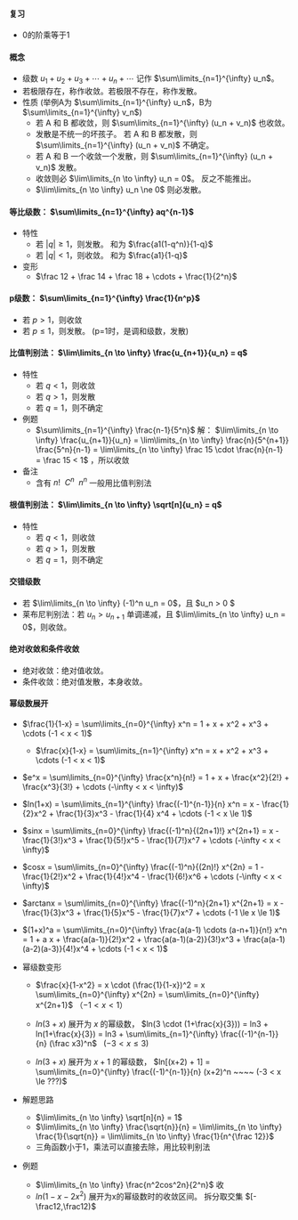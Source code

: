 
#### 复习
- 0的阶乘等于1

#### 概念

- 级数 $u_1 + u_2 + u_3 + \cdots + u_n + \cdots$ 记作 $\sum\limits_{n=1}^{\infty} u_n$。 
- 若极限存在，称作收敛。若极限不存在，称作发散。
- 性质 (举例A为 $\sum\limits_{n=1}^{\infty} u_n$，B为 $\sum\limits_{n=1}^{\infty} v_n$)
  - 若 A 和 B 都收敛，则 $\sum\limits_{n=1}^{\infty} (u_n + v_n)$ 也收敛。
  - 发散是不统一的坏孩子。 若 A 和 B 都发散，则 $\sum\limits_{n=1}^{\infty} (u_n + v_n)$ 不确定。
  - 若 A 和 B 一个收敛一个发散，则 $\sum\limits_{n=1}^{\infty} (u_n + v_n)$ 发散。
  - 收敛则必 $\lim\limits_{n \to \infty} u_n = 0$。 反之不能推出。
  - $\lim\limits_{n \to \infty} u_n \ne 0$ 则必发散。

#### 等比级数： $\sum\limits_{n=1}^{\infty} aq^{n-1}$
- 特性
  - 若 $|q| \ge 1$，则发散。 和为 $\frac{a1(1-q^n)}{1-q}$
  - 若 $|q| < 1$，则收敛。 和为 $\frac{a1}{1-q}$ 
- 变形
  - $\frac 12 + \frac 14 + \frac 18 + \cdots + \frac{1}{2^n}$


#### p级数： $\sum\limits_{n=1}^{\infty} \frac{1}{n^p}$ 
   - 若 $p > 1$，则收敛
   - 若 $p \le 1$，则发散。 (p=1时，是调和级数，发散)

#### 比值判别法： $\lim\limits_{n \to \infty} \frac{u_{n+1}}{u_n} = q$ 
- 特性
  - 若 $q < 1$，则收敛
  - 若 $q > 1$，则发散
  - 若 $q = 1$，则不确定
- 例题
  - $\sum\limits_{n=1}^{\infty} \frac{n-1}{5^n}$  解： $\lim\limits_{n \to \infty} \frac{u_{n+1}}{u_n} = \lim\limits_{n \to \infty} \frac{n}{5^{n+1}} \frac{5^n}{n-1} = \lim\limits_{n \to \infty} \frac 15 \cdot \frac{n}{n-1} = \frac 15 < 1$ ，所以收敛
- 备注
  - 含有 $n! ~~ C^n ~~ n^n$ 一般用比值判别法

#### 根值判别法： $\lim\limits_{n \to \infty} \sqrt[n]{u_n} = q$ 
- 特性
  - 若 $q < 1$，则收敛
  - 若 $q > 1$，则发散
  - 若 $q = 1$，则不确定

#### 交错级数
  - 若 $\lim\limits_{n \to \infty} (-1)^n u_n = 0$，且 $u_n > 0 $
  - 莱布尼判别法：若 $u_n > u_{n+1}$ 单调递减，且 $\lim\limits_{n \to \infty} u_n = 0$，则收敛。

#### 绝对收敛和条件收敛
- 绝对收敛：绝对值收敛。
- 条件收敛：绝对值发散，本身收敛。


#### 幂级数展开
- $\frac{1}{1-x} = \sum\limits_{n=0}^{\infty} x^n = 1 + x + x^2 + x^3 + \cdots (-1 < x < 1)$   
  - $\frac{x}{1-x} = \sum\limits_{n=1}^{\infty} x^n = x + x^2 + x^3 + \cdots (-1 < x < 1)$ 

- $e^x = \sum\limits_{n=0}^{\infty} \frac{x^n}{n!} =  1 + x + \frac{x^2}{2!} + \frac{x^3}{3!} + \cdots (-\infty < x < \infty)$ 

- $ln(1+x) = \sum\limits_{n=1}^{\infty} \frac{(-1)^{n-1}}{n} x^n = x - \frac{1}{2}x^2 + \frac{1}{3}x^3 - \frac{1}{4} x^4 + \cdots (-1 < x \le 1)$ 

- $sinx = \sum\limits_{n=0}^{\infty} \frac{(-1)^n}{(2n+1)!} x^{2n+1} = x - \frac{1}{3!}x^3 + \frac{1}{5!}x^5 - \frac{1}{7!}x^7 + \cdots (-\infty < x < \infty)$

- $cosx = \sum\limits_{n=0}^{\infty} \frac{(-1)^n}{(2n)!} x^{2n} = 1 - \frac{1}{2!}x^2 + \frac{1}{4!}x^4 - \frac{1}{6!}x^6 + \cdots (-\infty < x < \infty)$

- $arctanx = \sum\limits_{n=0}^{\infty} \frac{(-1)^n}{2n+1} x^{2n+1} = x - \frac{1}{3}x^3 + \frac{1}{5}x^5 - \frac{1}{7}x^7 + \cdots (-1 \le x \le 1)$

- $(1+x)^a = \sum\limits_{n=0}^{\infty} \frac{a(a-1) \cdots (a-n+1)}{n!} x^n = 1 + a x + \frac{a(a-1)}{2!}x^2 + \frac{a(a-1)(a-2)}{3!}x^3 + \frac{a(a-1)(a-2)(a-3)}{4!}x^4 + \cdots (-1 < x < 1)$


- 幂级数变形
  - $\frac{x}{1-x^2} = x \cdot (\frac{1}{1-x})^2 = x \sum\limits_{n=0}^{\infty} x^{2n} = \sum\limits_{n=0}^{\infty} x^{2n+1}$ （$-1 < x < 1$）
  
  - $ln(3+x)$ 展开为 $x$ 的幂级数， $ln(3 \cdot (1+\frac{x}{3})) = ln3 + ln(1+\frac{x}{3}) = ln3 + \sum\limits_{n=1}^{\infty} \frac{(-1)^{n-1}}{n} (\frac x3)^n$ &nbsp; ($-3 < x \le 3$)

  - $ln(3+x)$ 展开为 $x+1$ 的幂级数， $ln[(x+2) + 1] = \sum\limits_{n=0}^{\infty} \frac{(-1)^{n-1}}{n} (x+2)^n ~~~~ (-3 < x \le ???)$


- 解题思路
  - $\lim\limits_{n \to \infty} \sqrt[n]{n} = 1$
  - $\lim\limits_{n \to \infty} \frac{\sqrt{n}}{n} = \lim\limits_{n \to \infty} \frac{1}{\sqrt{n}} = \lim\limits_{n \to \infty} \frac{1}{n^{\frac 12}}$
  - 三角函数小于1，乘法可以直接去除，用比较判别法



- 例题
  - $\lim\limits_{n \to \infty} \frac{n^2cos^2n}{2^n}$ 收
  - $ln(1-x-2x^2)$ 展开为x的幂级数时的收敛区间。 拆分取交集 $[-\frac12,\frac12)$